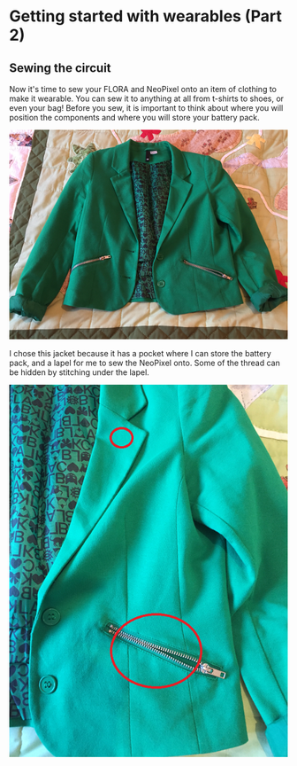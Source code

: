 # Getting started with wearables (Part 2)

## Sewing the circuit

Now it's time to sew your FLORA and NeoPixel onto an item of clothing to make it wearable. You can sew it to anything at all from t-shirts to shoes, or even your bag! Before you sew, it is important to think about where you will position the components and where you will store your battery pack.

![Green jacket](images/jacket.png)

I chose this jacket because it has a pocket where I can store the battery pack, and a lapel for me to sew the NeoPixel onto. Some of the thread can be hidden by stitching under the lapel.

![Green jacket](images/positioning.png)
